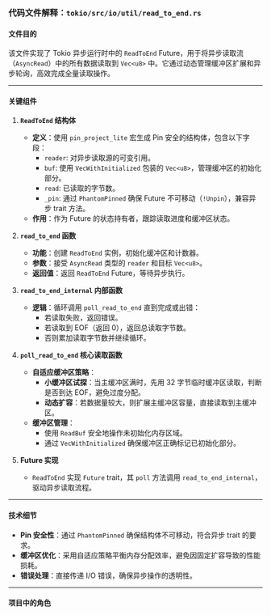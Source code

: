 ### 代码文件解释：`tokio/src/io/util/read_to_end.rs`

#### **文件目的**
该文件实现了 Tokio 异步运行时中的 `ReadToEnd` Future，用于将异步读取流（`AsyncRead`）中的所有数据读取到 `Vec<u8>` 中。它通过动态管理缓冲区扩展和异步轮询，高效完成全量读取操作。

---

#### **关键组件**

1. **`ReadToEnd` 结构体**
   - **定义**：使用 `pin_project_lite` 宏生成 Pin 安全的结构体，包含以下字段：
     - `reader`: 对异步读取源的可变引用。
     - `buf`: 使用 `VecWithInitialized` 包装的 `Vec<u8>`，管理缓冲区的初始化部分。
     - `read`: 已读取的字节数。
     - `_pin`: 通过 `PhantomPinned` 确保 Future 不可移动（`!Unpin`），兼容异步 trait 方法。
   - **作用**：作为 Future 的状态持有者，跟踪读取进度和缓冲区状态。

2. **`read_to_end` 函数**
   - **功能**：创建 `ReadToEnd` 实例，初始化缓冲区和计数器。
   - **参数**：接受 `AsyncRead` 类型的 `reader` 和目标 `Vec<u8>`。
   - **返回值**：返回 `ReadToEnd` Future，等待异步执行。

3. **`read_to_end_internal` 内部函数**
   - **逻辑**：循环调用 `poll_read_to_end` 直到完成或出错：
     - 若读取失败，返回错误。
     - 若读取到 EOF（返回 0），返回总读取字节数。
     - 否则累加读取字节数并继续循环。

4. **`poll_read_to_end` 核心读取函数**
   - **自适应缓冲区策略**：
     - **小缓冲区试探**：当主缓冲区满时，先用 32 字节临时缓冲区读取，判断是否到达 EOF，避免过度分配。
     - **动态扩容**：若数据量较大，则扩展主缓冲区容量，直接读取到主缓冲区。
   - **缓冲区管理**：
     - 使用 `ReadBuf` 安全地操作未初始化内存区域。
     - 通过 `VecWithInitialized` 确保缓冲区正确标记已初始化部分。

5. **Future 实现**
   - `ReadToEnd` 实现 `Future` trait，其 `poll` 方法调用 `read_to_end_internal`，驱动异步读取流程。

---

#### **技术细节**
- **Pin 安全性**：通过 `PhantomPinned` 确保结构体不可移动，符合异步 trait 的要求。
- **缓冲区优化**：采用自适应策略平衡内存分配效率，避免因固定扩容导致的性能损耗。
- **错误处理**：直接传递 I/O 错误，确保异步操作的透明性。

---

#### **项目中的角色**
